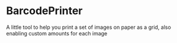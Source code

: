 BarcodePrinter
==============

A little tool to help you print a set of images on paper as a grid, also enabling custom amounts for each image
